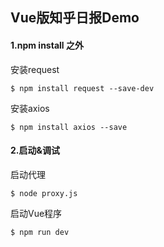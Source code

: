 ## Vue版知乎日报Demo

#### 1.npm install 之外
安装request
```
$ npm install request --save-dev
```
安装axios
```
$ npm install axios --save 
```


#### 2.启动&调试

启动代理
```
$ node proxy.js
```
启动Vue程序
```
$ npm run dev
```